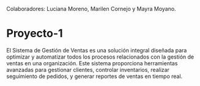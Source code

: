 Colaboradores: Luciana Moreno, Marilen Cornejo y Mayra Moyano.

# Proyecto-1
El Sistema de Gestión de Ventas es una solución integral diseñada para optimizar y automatizar todos los procesos relacionados con la gestión de ventas en una organización. Este sistema proporciona herramientas avanzadas para gestionar clientes, controlar inventarios, realizar seguimiento de pedidos, y generar reportes de ventas en tiempo real.
